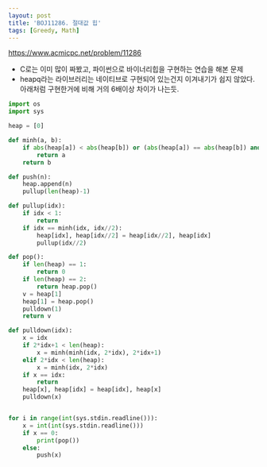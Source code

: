 ```yaml
---
layout: post
title: 'BOJ11286. 절대값 힙'
tags: [Greedy, Math]
---
```


<https://www.acmicpc.net/problem/11286>

- C로는 이미 많이 짜봤고, 파이썬으로 바이너리힙을 구현하는 연습을 해본 문제
- heapq라는 라이브러리는 네이티브로 구현되어 있는건지 이겨내기가 쉽지 않았다. 아래처럼 구현한거에 비해 거의 6배이상 차이가 나는듯.

``` python
import os
import sys

heap = [0]

def minh(a, b):
    if abs(heap[a]) < abs(heap[b]) or (abs(heap[a]) == abs(heap[b]) and heap[a] < heap[b]):
        return a
    return b

def push(n):
    heap.append(n)
    pullup(len(heap)-1)

def pullup(idx):
    if idx < 1:
        return
    if idx == minh(idx, idx//2):
        heap[idx], heap[idx//2] = heap[idx//2], heap[idx]
        pullup(idx//2)

def pop():
    if len(heap) == 1:
        return 0
    if len(heap) == 2:
        return heap.pop()
    v = heap[1]
    heap[1] = heap.pop()
    pulldown(1)
    return v

def pulldown(idx):
    x = idx
    if 2*idx+1 < len(heap):
        x = minh(minh(idx, 2*idx), 2*idx+1)
    elif 2*idx < len(heap):
        x = minh(idx, 2*idx)
    if x == idx:
        return
    heap[x], heap[idx] = heap[idx], heap[x]
    pulldown(x)


for i in range(int(sys.stdin.readline())):
    x = int(int(sys.stdin.readline()))
    if x == 0:
        print(pop())
    else:
        push(x)
```